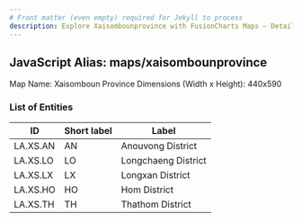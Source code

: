```yaml
---
# Front matter (even empty) required for Jekyll to process
description: Explore Xaisombounprovince with FusionCharts Maps – Detailed features for seamless integration. Try now & enhance your data visualization today! 
---
```


## JavaScript Alias: maps/xaisombounprovince

Map Name: Xaisomboun Province
Dimensions (Width x Height): 440x590

### List of Entities

ID | Short label | Label
---|---|---|
LA.XS.AN|AN|Anouvong District
LA.XS.LO|LO|Longchaeng District
LA.XS.LX|LX|Longxan District
LA.XS.HO|HO|Hom District
LA.XS.TH|TH|Thathom District